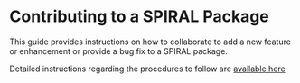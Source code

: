 Contributing to a SPIRAL Package
================================

This guide provides instructions on how to collaborate to add a new feature or enhancement
or provide a bug fix to a SPIRAL package.

Detailed instructions regarding the procedures to follow are [available here](https://github.com/spiral-software/spiral-software/namespaces/packages/blob/main/Contributing-packages.md)

